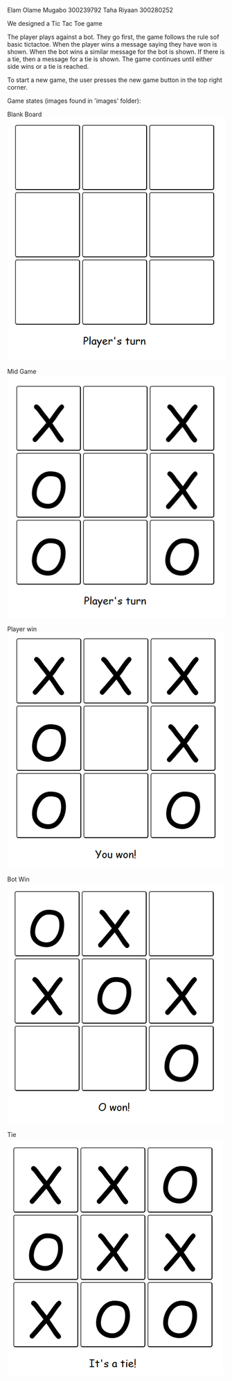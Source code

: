 Elam Olame Mugabo 300239792
Taha Riyaan 300280252

We designed a Tic Tac Toe game

The player plays against a bot. They go first, the game follows the rule sof basic tictactoe.
When the player wins a message saying they have won is shown.
When the bot wins a similar message for the bot is shown.
If there is a tie, then a message for a tie is shown.
The game continues until either side wins or a tie is reached.

To start a new game, the user presses the new game button in the top right corner.

Game states (images found in 'images' folder):

Blank Board
![Blank_Board](images\blank_board.png)

Mid Game
![Mid_Game](images\mid_game.png)

Player win
![Player_Win](images\player_win.png)

Bot Win
![Bot_Win](images\bot_win.png)

Tie
![Tie](images\tie.png)